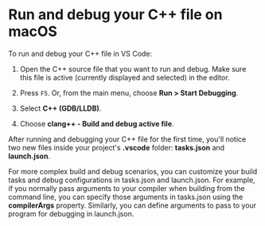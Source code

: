 <h1 data-loc-id="walkthrough.mac.title.run.and.debug.your.file">Run and debug your C++ file on macOS</h1>
<p data-loc-id="walkthrough.mac.run.and.debug.your.file">To run and debug your C++ file in VS Code:</p>
<ol>
<li><p data-loc-id="walkthrough.mac.instructions1">Open the C++ source file that you want to run and debug. Make sure this file is active (currently displayed and selected) in the editor.</p>
</li>
<li><p data-loc-id="walkthrough.mac.press.f5">Press <code>F5</code>. Or, from the main menu, choose <strong><span data-loc-id="walkthrough.mac.run" data-loc-hint="Refers to Run command on main menu">Run</span> &gt; <span data-loc-id="walkthrough.mac.start.debugging" data-loc-hint="Refers to Start Debugging command under Run menu on main menu">Start Debugging</span></strong>.</p>
</li>
<li><p data-loc-id="walkthrough.mac.select.compiler">Select <strong>C++ (GDB/LLDB)</strong>.</p>
</li>
<li><p data-loc-id="walkthrough.mac.choose.build.active.file">Choose <strong>clang++ - <span data-loc-id="walkthrough.mac.build.and.debug.active.file" data-loc-hint="Should be the same as translation for build.and.debug.active.file in extension.ts">Build and debug active file</span></strong>.</p>
</li>
</ol>
<p data-loc-id="walkthrough.mac.after.running">After running and debugging your C++ file for the first time, you&#39;ll notice two new files inside your project&#39;s <strong>.vscode</strong> folder: <strong>tasks.json</strong> and <strong>launch.json</strong>.</p>

<p data-loc-id="walkthrough.mac.for.more.complex">For more complex build and debug scenarios, you can customize your build tasks and debug configurations in <span>tasks.json</span> and <span>launch.json</span>. For example, if you normally pass arguments to your compiler when building from the command line, you can specify those arguments in <span>tasks.json</span> using the <strong>compilerArgs</strong> property. Similarly, you can define arguments to pass to your program for debugging in <span>launch.json</span>.</p>
